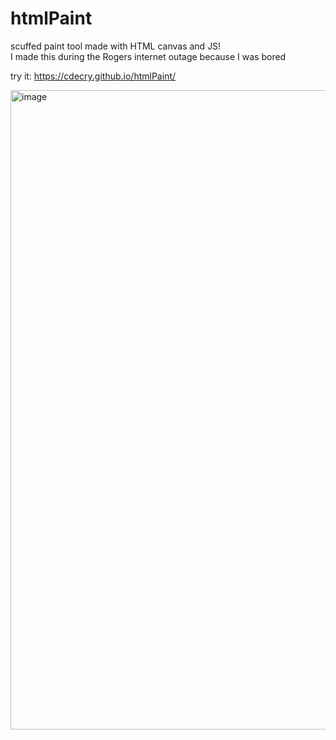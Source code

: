 # htmlPaint
scuffed paint tool made with HTML canvas and JS! <br/>
I made this during the Rogers internet outage because I was bored

try it: https://cdecry.github.io/htmlPaint/

<img width="1023" alt="image" src="https://user-images.githubusercontent.com/35664551/180053759-01e597a4-bea5-4ffd-8468-367695be999c.png">
